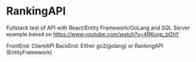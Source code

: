 # RankingAPI
Fullstack test of API with React/Entity Framework/GoLang and SQL Server example based on https://www.youtube.com/watch?v=4RKuyp_bOhY

FrontEnd: ClientAPI 
BackEnd: Either go2(golang) or RankingAPI (EntityFramework)
